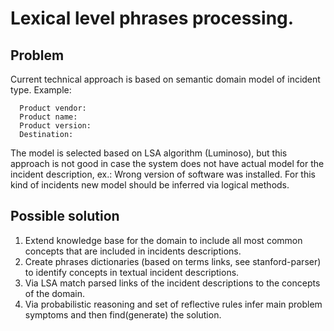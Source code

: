 # Lexical level phrases processing.

## Problem
Current technical approach is based on semantic domain model of incident type. Example:
```Install
  Product vendor:
  Product name:
  Product version:
  Destination:
```
The model is selected based on LSA algorithm (Luminoso), but this approach is not good in case the system does not have
actual model for the incident description, ex.: Wrong version of software was installed.
For this kind of incidents new model should be inferred via logical methods.

## Possible solution
 1. Extend knowledge base for the domain to include all most common concepts that are included in incidents descriptions.
 1. Create phrases dictionaries (based on terms links, see stanford-parser) to identify concepts in textual incident descriptions.
 1. Via LSA match parsed links of the incident descriptions to the concepts of the domain.
 1. Via probabilistic reasoning and set of reflective rules infer main problem symptoms and then find(generate) the solution.